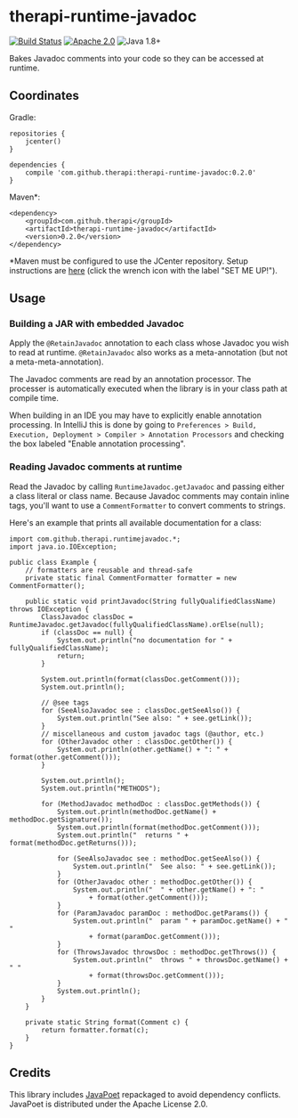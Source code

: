 # therapi-runtime-javadoc

[![Build Status](https://travis-ci.org/dnault/therapi-runtime-javadoc.svg?branch=master)](https://travis-ci.org/dnault/therapi-runtime-javadoc)
[![Apache 2.0](https://img.shields.io/badge/license-Apache%202.0-blue.svg)](http://www.apache.org/licenses/LICENSE-2.0)
![Java 1.8+](https://img.shields.io/badge/java-1.8+-lightgray.svg)


Bakes Javadoc comments into your code so they can be accessed at runtime.

## Coordinates

Gradle:

    repositories {    
        jcenter()
    }

    dependencies {
        compile 'com.github.therapi:therapi-runtime-javadoc:0.2.0'
    }

Maven*:

    <dependency>
        <groupId>com.github.therapi</groupId>
        <artifactId>therapi-runtime-javadoc</artifactId>
        <version>0.2.0</version>
    </dependency>

*Maven must be configured to use the JCenter repository. Setup instructions are
[here](https://bintray.com/bintray/jcenter) (click the wrench icon with the label "SET ME UP!").


## Usage


### Building a JAR with embedded Javadoc

Apply the `@RetainJavadoc` annotation to each class whose Javadoc you wish to read at runtime.
`@RetainJavadoc` also works as a meta-annotation (but not a meta-meta-annotation).

The Javadoc comments are read by an annotation processor. The processer is automatically
executed when the library is in your class path at compile time.

When building in an IDE you may have to explicitly enable annotation processing.
In IntelliJ this is done by going to  `Preferences > Build, Execution, Deployment > Compiler > Annotation Processors`
and checking the box labeled "Enable annotation processing".


### Reading Javadoc comments at runtime

Read the Javadoc by calling `RuntimeJavadoc.getJavadoc` and passing either a class literal or class name.
Because Javadoc comments may contain inline tags, you'll want to use a `CommentFormatter` to convert
comments to strings.

Here's an example that prints all available documentation for a class:

    import com.github.therapi.runtimejavadoc.*;
    import java.io.IOException;

    public class Example {
        // formatters are reusable and thread-safe
        private static final CommentFormatter formatter = new CommentFormatter();

        public static void printJavadoc(String fullyQualifiedClassName) throws IOException {
            ClassJavadoc classDoc = RuntimeJavadoc.getJavadoc(fullyQualifiedClassName).orElse(null);
            if (classDoc == null) {
                System.out.println("no documentation for " + fullyQualifiedClassName);
                return;
            }

            System.out.println(format(classDoc.getComment()));
            System.out.println();

            // @see tags
            for (SeeAlsoJavadoc see : classDoc.getSeeAlso()) {
                System.out.println("See also: " + see.getLink());
            }
            // miscellaneous and custom javadoc tags (@author, etc.)
            for (OtherJavadoc other : classDoc.getOther()) {
                System.out.println(other.getName() + ": " + format(other.getComment()));
            }

            System.out.println();
            System.out.println("METHODS");

            for (MethodJavadoc methodDoc : classDoc.getMethods()) {
                System.out.println(methodDoc.getName() + methodDoc.getSignature());
                System.out.println(format(methodDoc.getComment()));
                System.out.println("  returns " + format(methodDoc.getReturns()));

                for (SeeAlsoJavadoc see : methodDoc.getSeeAlso()) {
                    System.out.println("  See also: " + see.getLink());
                }
                for (OtherJavadoc other : methodDoc.getOther()) {
                    System.out.println("  " + other.getName() + ": "
                        + format(other.getComment()));
                }
                for (ParamJavadoc paramDoc : methodDoc.getParams()) {
                    System.out.println("  param " + paramDoc.getName() + " "
                        + format(paramDoc.getComment()));
                }
                for (ThrowsJavadoc throwsDoc : methodDoc.getThrows()) {
                    System.out.println("  throws " + throwsDoc.getName() + " "
                        + format(throwsDoc.getComment()));
                }
                System.out.println();
            }
        }

        private static String format(Comment c) {
            return formatter.format(c);
        }
    }

## Credits

This library includes [JavaPoet](https://github.com/square/javapoet) repackaged to avoid dependency conflicts.
JavaPoet is distributed under the Apache License 2.0.
